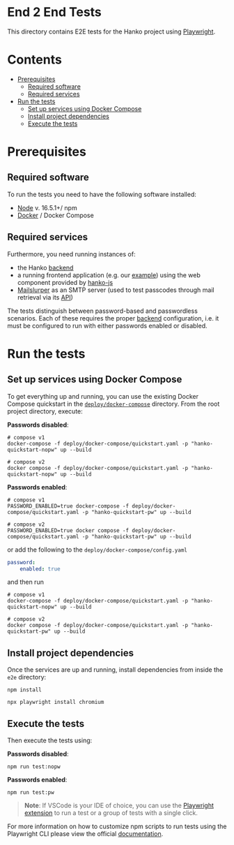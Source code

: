 # End 2 End Tests

This directory contains E2E tests for the Hanko project using [Playwright](https://playwright.dev/).

# Contents

- [Prerequisites](#prerequisites)
  - [Required software](#required-software)
  - [Required services](#required-services)
- [Run the tests](#run-the-tests)
  - [Set up services using Docker Compose](#set-up-services-using-docker-compose)
  - [Install project dependencies](#install-project-dependencies)
  - [Execute the tests](#execute-the-tests)

# Prerequisites

## Required software

To run the tests you need to have the following software installed:

- [Node](https://nodejs.org) v. 16.5.1+/ npm
- [Docker](https://www.docker.com/) / Docker Compose


## Required services

Furthermore, you need running instances of:

- the Hanko [backend](../backend)
- a running frontend application (e.g. our [example](../example)) using the web component provided by
  [hanko-js](../hanko-js)
- [Mailslurper](https://github.com/mailslurper/mailslurper) as an SMTP server (used to test passcodes through mail
  retrieval via its [API](https://github.com/mailslurper/mailslurper/wiki/API-Guide))

The tests distinguish between password-based and passwordless scenarios. Each of these requires the proper
[backend](../backend) configuration, i.e. it must be configured to run with either passwords enabled or disabled.

# Run the tests

## Set up services using Docker Compose

To get everything up and running, you can use the existing Docker Compose quickstart in
the [`deploy/docker-compose`](..deploy/docker-compose) directory. From the root project directory, execute:

**Passwords disabled**:

```shell
# compose v1
docker-compose -f deploy/docker-compose/quickstart.yaml -p "hanko-quickstart-nopw" up --build

# compose v2
docker compose -f deploy/docker-compose/quickstart.yaml -p "hanko-quickstart-nopw" up --build

```

**Passwords enabled**:

```shell
# compose v1
PASSWORD_ENABLED=true docker-compose -f deploy/docker-compose/quickstart.yaml -p "hanko-quickstart-pw" up --build

# compose v2
PASSWORD_ENABLED=true docker compose -f deploy/docker-compose/quickstart.yaml -p "hanko-quickstart-pw" up --build

```

or add the following to the `deploy/docker-compose/config.yaml`

```yaml
password:
    enabled: true
```

and then run

```shell
# compose v1
docker-compose -f deploy/docker-compose/quickstart.yaml -p "hanko-quickstart-nopw" up --build

# compose v2
docker compose -f deploy/docker-compose/quickstart.yaml -p "hanko-quickstart-pw" up --build

```

## Install project dependencies

Once the services are up and running, install dependencies from inside the `e2e` directory:

`npm install`

`npx playwright install chromium`

## Execute the tests

Then execute the tests using:

**Passwords disabled**:

`npm run test:nopw`

**Passwords enabled**:

`npm run test:pw`

> **Note**: If VSCode is your IDE of choice, you can use
> the [Playwright extension](https://marketplace.visualstudio.com/items?itemName=ms-playwright.playwright) to
> run a test or a group of tests with a single click.

For more information on how to customize npm scripts to run tests using the Playwright CLI please view
the official [documentation](https://playwright.dev/docs/test-cli).


